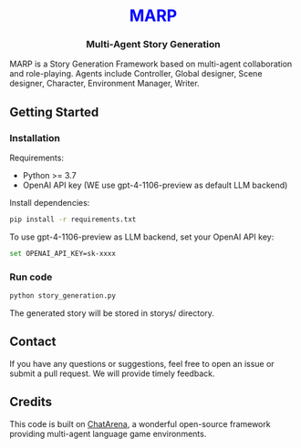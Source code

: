 <h1 align="center">  <span style="color:blue">MARP</span> </h1>

<h3 align="center">
    <p>Multi-Agent Story Generation</p>
</h3>

MARP is a Story Generation Framework based on multi-agent collaboration and role-playing. Agents include Controller, Global designer, Scene designer, Character, Environment Manager, Writer.

## Getting Started

### Installation

Requirements:

- Python >= 3.7
- OpenAI API key (WE use gpt-4-1106-preview as default LLM backend)

Install dependencies:
```bash
pip install -r requirements.txt
```

To use gpt-4-1106-preview as LLM backend, set your OpenAI API key:

```bash
set OPENAI_API_KEY=sk-xxxx
```

### Run code

```bash
python story_generation.py
```

The generated story will be stored in storys/ directory.

## Contact
If you have any questions or suggestions, feel free to open an issue or submit a pull request. We will provide timely feedback.

## Credits
This code is built on [ChatArena](https://github.com/Farama-Foundation/chatarena), a wonderful open-source framework providing multi-agent language game environments.

